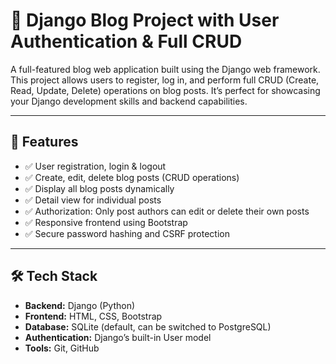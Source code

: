 
# 📝 Django Blog Project with User Authentication & Full CRUD

A full-featured blog web application built using the Django web framework. This project allows users to register, log in, and perform full CRUD (Create, Read, Update, Delete) operations on blog posts. It’s perfect for showcasing your Django development skills and backend capabilities.

---

## 🌟 Features

- ✅ User registration, login & logout
- ✅ Create, edit, delete blog posts (CRUD operations)
- ✅ Display all blog posts dynamically
- ✅ Detail view for individual posts
- ✅ Authorization: Only post authors can edit or delete their own posts
- ✅ Responsive frontend using Bootstrap
- ✅ Secure password hashing and CSRF protection

---

## 🛠️ Tech Stack

- **Backend:** Django (Python)
- **Frontend:** HTML, CSS, Bootstrap
- **Database:** SQLite (default, can be switched to PostgreSQL)
- **Authentication:** Django’s built-in User model
- **Tools:** Git, GitHub
